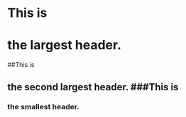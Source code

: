 # This is <h1> the largest header.
##This is <h2> the second largest header.
###This is <h3> the smallest header.
